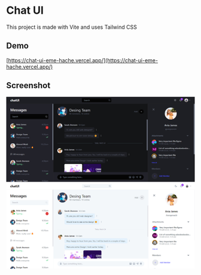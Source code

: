 # Chat UI

This project is made with Vite and uses Tailwind CSS


## Demo

[https://chat-ui-eme-hache.vercel.app/](https://chat-ui-eme-hache.vercel.app/)


## Screenshot

<div align="center">

  ![Chat UI](public/screenshots/screenshot-1.png)
  ![Chat UI](public/screenshots/screenshot-2.png)
  
</div>


